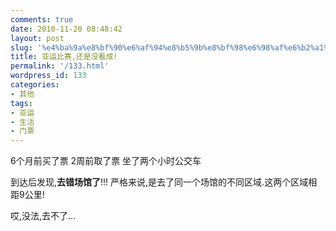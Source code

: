 ```yaml
---
comments: true
date: 2010-11-20 08:48:42
layout: post
slug: '%e4%ba%9a%e8%bf%90%e6%af%94%e8%b5%9b%e8%bf%98%e6%98%af%e6%b2%a1%e7%9c%8b%e6%88%90'
title: 亚运比赛,还是没看成!
permalink: '/133.html'
wordpress_id: 133
categories:
- 其他
tags:
- 亚运
- 生活
- 门票
---
```


6个月前买了票
2周前取了票
坐了两个小时公交车


到达后发现,**去错场馆了**!!! 严格来说,是去了同一个场馆的不同区域.这两个区域相距9公里!


哎,没法,去不了...
